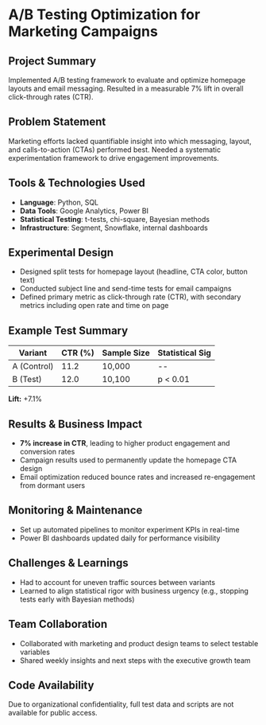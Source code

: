 
# A/B Testing Optimization for Marketing Campaigns

## Project Summary
Implemented A/B testing framework to evaluate and optimize homepage layouts and email messaging. Resulted in a measurable 7% lift in overall click-through rates (CTR).

## Problem Statement
Marketing efforts lacked quantifiable insight into which messaging, layout, and calls-to-action (CTAs) performed best. Needed a systematic experimentation framework to drive engagement improvements.

## Tools & Technologies Used
- **Language**: Python, SQL  
- **Data Tools**: Google Analytics, Power BI  
- **Statistical Testing**: t-tests, chi-square, Bayesian methods  
- **Infrastructure**: Segment, Snowflake, internal dashboards

## Experimental Design
- Designed split tests for homepage layout (headline, CTA color, button text)
- Conducted subject line and send-time tests for email campaigns
- Defined primary metric as click-through rate (CTR), with secondary metrics including open rate and time on page

## Example Test Summary
| Variant | CTR (%) | Sample Size | Statistical Sig |
|---------|---------|-------------|-----------------|
| A (Control) | 11.2 | 10,000 | -- |
| B (Test) | 12.0 | 10,100 | p < 0.01 |

**Lift:** +7.1%

## Results & Business Impact
- **7% increase in CTR**, leading to higher product engagement and conversion rates  
- Campaign results used to permanently update the homepage CTA design  
- Email optimization reduced bounce rates and increased re-engagement from dormant users

## Monitoring & Maintenance
- Set up automated pipelines to monitor experiment KPIs in real-time
- Power BI dashboards updated daily for performance visibility

## Challenges & Learnings
- Had to account for uneven traffic sources between variants
- Learned to align statistical rigor with business urgency (e.g., stopping tests early with Bayesian methods)

## Team Collaboration
- Collaborated with marketing and product design teams to select testable variables
- Shared weekly insights and next steps with the executive growth team

## Code Availability
Due to organizational confidentiality, full test data and scripts are not available for public access.
